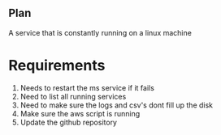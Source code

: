 ## Plan
A service that is constantly running on a linux machine

# Requirements
1. Needs to restart the ms service if it fails
2. Need to list all running services
3. Need to make sure the logs and csv's dont fill up the disk
4. Make sure the aws script is running
5. Update the github repository